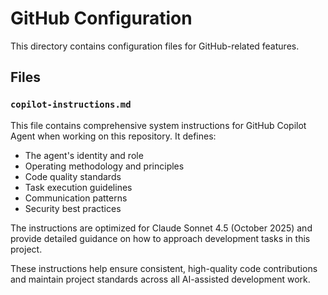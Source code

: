 # GitHub Configuration

This directory contains configuration files for GitHub-related features.

## Files

### `copilot-instructions.md`

This file contains comprehensive system instructions for GitHub Copilot Agent when working on this repository. It defines:

- The agent's identity and role
- Operating methodology and principles
- Code quality standards
- Task execution guidelines
- Communication patterns
- Security best practices

The instructions are optimized for Claude Sonnet 4.5 (October 2025) and provide detailed guidance on how to approach development tasks in this project.

These instructions help ensure consistent, high-quality code contributions and maintain project standards across all AI-assisted development work.
